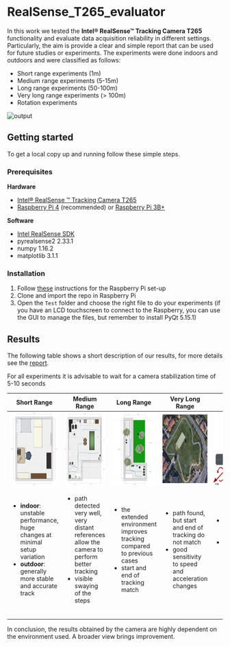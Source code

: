 # RealSense_T265_evaluator
In this work we tested the **Intel® RealSense™ Tracking Camera T265** functionality and evaluate data acquisition reliability in different settings. Particularly, the aim is provide a clear and simple report that can be used for future studies or experiments.
The experiments were done indoors and outdoors and were classified as follows: 
- Short range experiments (1m) 
- Medium range experiments (5-15m) 
- Long range experiments (50-100m) 
- Very long range experiments (> 100m) 
- Rotation experiments

![output](https://github.com/FrancescoGradi/RealSense_T265_evaluator/blob/master/demoImages/RealSense_Fisheye.gif)

## Getting started
To get a local copy up and running follow these simple steps.
### Prerequisites

**Hardware**
- [Intel® RealSense ™ Tracking Camera T265](https://www.intelrealsense.com/tracking-camera-t265/)
- [Raspberry Pi 4](https://www.raspberrypi.org/products/raspberry-pi-4-model-b/?resellerType=home) (recommended) or [Raspberry Pi 3B+](https://www.raspberrypi.org/products/raspberry-pi-3-model-b-plus/?resellerType=home)

**Software**
- [Intel RealSense SDK](https://www.intelrealsense.com/developers/)
- pyrealsense2 2.33.1
- numpy 1.16.2
- matplotlib 3.1.1

### Installation
1. Follow [these](https://github.com/IntelRealSense/librealsense/blob/master/doc/installation_raspbian.md) instructions for the Raspberry Pi set-up
2. Clone and import the repo in Raspberry Pi
3. Open the `Test` folder and choose the right file to do your experiments (if you have an LCD touchscreen to connect to the Raspberry, you can use the GUI to manage the files, but remember to install PyQt 5.15.1)

## Results
The following table shows a short description of our results, for more details see the [report](link).

For all experiments it is advisable to wait for a camera stabilization time of 5-10 seconds

| Short Range | Medium Range | Long Range | Very Long Range | Rotation
| :---: | :---: | :---: | :---: | :---: |
| <img src="https://github.com/FrancescoGradi/RealSense_T265_evaluator/blob/master/demoImages/miastanza.png" width=" 170" height="170"> | <img src="https://github.com/FrancescoGradi/RealSense_T265_evaluator/blob/master/demoImages/stanzone.png" width="170" height="170"> | <img src="https://github.com/FrancescoGradi/RealSense_T265_evaluator/blob/master/demoImages/giardino.png" width=" 170" height="170"> | <img src="https://github.com/FrancescoGradi/RealSense_T265_evaluator/blob/master/demoImages/pista.png" width="370" height="160"> | <img src="https://github.com/FrancescoGradi/RealSense_T265_evaluator/blob/master/demoImages/YawPitchRoll.png" width="170" height="170"> |
| <ul align="left"><li> **indoor**: unstable performance, huge changes at minimal setup variation</li><li> **outdoor**: generally more stable and accurate track</li></ul> <img width=800/> | <ul align="left"><li> path detected very well, very distant references allow the camera to perform better tracking</li><li>visible swaying of the steps</li></ul> <img width=200/> | <ul align="left"><li>the extended environment improves tracking compared to previous cases</li><li>start and end of tracking match</li></ul> <img width=700/> | <ul align="left"><li>path found, but start and end of tracking do not match</li><li>good sensitivity to speed and acceleration changes</li></ul> <img width=700/> | <ul align="left"><li>precise pitch and roll rotation</li><li>a good yaw measurement requires higher rotation speed</li></ul> <img width=600/>|

In conclusion, the results obtained by the camera are highly dependent on the environment used. A broader view brings improvement.
